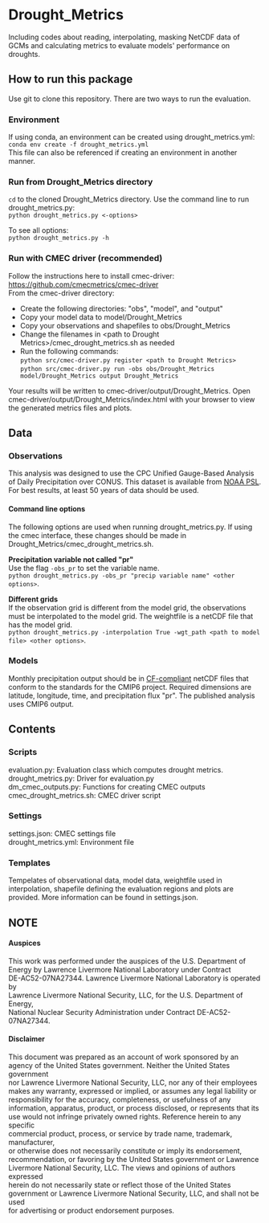 # Drought_Metrics  
Including codes about reading, interpolating, masking NetCDF data of GCMs and calculating metrics to evaluate models' performance on droughts.  

## How to run this package  
Use git to clone this repository. There are two ways to run the evaluation.  

### Environment  
If using conda, an environment can be created using drought_metrics.yml:  
`conda env create -f drought_metrics.yml`  
This file can also be referenced if creating an environment in another manner.  

### Run from Drought_Metrics directory  
`cd` to the cloned Drought_Metrics directory. Use the command line to run drought_metrics.py:  
`python drought_metrics.py <-options>`  

To see all options:  
`python drought_metrics.py -h`  

### Run with CMEC driver (recommended)  
Follow the instructions here to install cmec-driver: https://github.com/cmecmetrics/cmec-driver  
From the cmec-driver directory:  
- Create the following directories: "obs", "model", and "output"  
- Copy your model data to model/Drought_Metrics  
- Copy your observations and shapefiles to obs/Drought_Metrics  
- Change the filenames in \<path to Drought Metrics\>/cmec_drought_metrics.sh as needed  
- Run the following commands:  
`python src/cmec-driver.py register <path to Drought Metrics>`  
`python src/cmec-driver.py run -obs obs/Drought_Metrics model/Drought_Metrics output Drought_Metrics`  

Your results will be written to cmec-driver/output/Drought_Metrics. Open cmec-driver/output/Drought_Metrics/index.html with your browser to view the generated metrics files and plots.  

## Data  

### Observations  
This analysis was designed to use the CPC Unified Gauge-Based Analysis of Daily Precipitation over CONUS. This dataset is available from [NOAA PSL](https://psl.noaa.gov/data/gridded/data.unified.daily.conus.html). For best results, at least 50 years of data should be used.  

#### Command line options  
The following options are used when running drought_metrics.py. If using the cmec interface, these changes should be made in Drought_Metrics/cmec_drought_metrics.sh.  

**Precipitation variable not called "pr"**  
Use the flag `-obs_pr` to set the variable name.  
`python drought_metrics.py -obs_pr "precip variable name" <other options>`.  

**Different grids**  
If the observation grid is different from the model grid, the observations must be interpolated to the model grid. The weightfile is a netCDF file that has the model grid.  
`python drought_metrics.py -interpolation True -wgt_path <path to model file> <other options>`.

### Models
Monthly precipitation output should be in [CF-compliant](https://cfconventions.org/) netCDF files that conform to the standards for the CMIP6 project. Required dimensions are latitude, longitude, time, and precipitation flux "pr". The published analysis uses CMIP6 output.  

## Contents  
### Scripts  
evaluation.py: Evaluation class which computes drought metrics.  
drought_metrics.py: Driver for evaluation.py  
dm_cmec_outputs.py: Functions for creating CMEC outputs  
cmec_drought_metrics.sh: CMEC driver script  

### Settings  
settings.json: CMEC settings file  
drought_metrics.yml: Environment file  

### Templates  
Tempelates of observational data, model data, weightfile used in interpolation, shapefile defining the evaluation regions and plots are provided. More information can be found in settings.json.  

## NOTE  

#### Auspices  
This work was performed under the auspices of the U.S. Department of  
Energy by Lawrence Livermore National Laboratory under Contract  
DE-AC52-07NA27344. Lawrence Livermore National Laboratory is operated by  
Lawrence Livermore National Security, LLC, for the U.S. Department of Energy,  
National Nuclear Security Administration under Contract DE-AC52-07NA27344.  

#### Disclaimer  
This document was prepared as an account of work sponsored by an  
agency of the United States government. Neither the United States government  
nor Lawrence Livermore National Security, LLC, nor any of their employees  
makes any warranty, expressed or implied, or assumes any legal liability or  
responsibility for the accuracy, completeness, or usefulness of any  
information, apparatus, product, or process disclosed, or represents that its  
use would not infringe privately owned rights. Reference herein to any specific  
commercial product, process, or service by trade name, trademark, manufacturer,  
or otherwise does not necessarily constitute or imply its endorsement,  
recommendation, or favoring by the United States government or Lawrence  
Livermore National Security, LLC. The views and opinions of authors expressed  
herein do not necessarily state or reflect those of the United States  
government or Lawrence Livermore National Security, LLC, and shall not be used  
for advertising or product endorsement purposes.  
